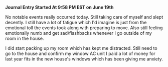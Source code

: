 **Journal Entry Started At 9:58 PM EST on June 19th**

No notable events really occurred today. Still taking care of myself and slept decently. I still have a lot of fatigue which I'd imagine is just from the emotional toll the events took along with preparing to move. Also still feeling emotionally numb and get sad/flashbacks whenever I go outside of my room in the house.

I did start packing up my room which has kept me distracted. Still need to go to the house and confirm my window AC unit I paid a lot of money for last year fits in the new house's windows which has been giving me anxiety.